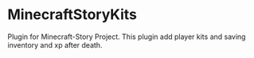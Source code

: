 # MinecraftStoryKits
Plugin for Minecraft-Story Project. This plugin add player kits and saving inventory and xp after death.
